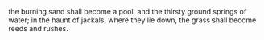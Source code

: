 the burning sand shall become a pool, and the thirsty ground springs of water; in the haunt of jackals, where they lie down, the grass shall become reeds and rushes.
